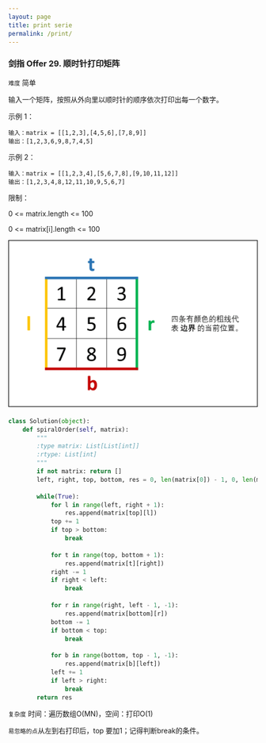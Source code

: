 ```yaml
---
layout: page
title: print serie
permalink: /print/
---
```


### 剑指 Offer 29. 顺时针打印矩阵
`难度` 简单

输入一个矩阵，按照从外向里以顺时针的顺序依次打印出每一个数字。

示例 1：
```
输入：matrix = [[1,2,3],[4,5,6],[7,8,9]]
输出：[1,2,3,6,9,8,7,4,5]
```
示例 2：
```
输入：matrix = [[1,2,3,4],[5,6,7,8],[9,10,11,12]]
输出：[1,2,3,4,8,12,11,10,9,5,6,7]
```

限制：

0 <= matrix.length <= 100

0 <= matrix[i].length <= 100

<div class='fig figcenter fighighlight'>
  <img src='/assets/algorithm/print-matrix.gif'>
</div>

```python
class Solution(object):
    def spiralOrder(self, matrix):
        """
        :type matrix: List[List[int]]
        :rtype: List[int]
        """
        if not matrix: return []
        left, right, top, bottom, res = 0, len(matrix[0]) - 1, 0, len(matrix) - 1, []

        while(True):
            for l in range(left, right + 1):
                res.append(matrix[top][l]) 
            top += 1
            if top > bottom:
                break

            for t in range(top, bottom + 1):
                res.append(matrix[t][right])
            right -= 1
            if right < left:
                break    

            for r in range(right, left - 1, -1):
                res.append(matrix[bottom][r])
            bottom -= 1
            if bottom < top:
                break

            for b in range(bottom, top - 1, -1):
                res.append(matrix[b][left])
            left += 1
            if left > right:
                break
        return res
```
`复杂度` 时间：遍历数组O(MN)，空间：打印O(1)

`易忽略的点`从左到右打印后，top 要加1；记得判断break的条件。



